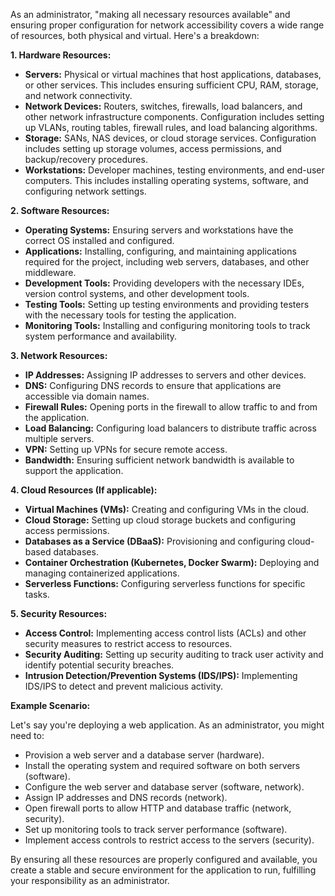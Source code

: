 As an administrator, "making all necessary resources available" and ensuring proper configuration for network accessibility covers a wide range of resources, both physical and virtual. Here's a breakdown:

**1. Hardware Resources:**

* **Servers:** Physical or virtual machines that host applications, databases, or other services.  This includes ensuring sufficient CPU, RAM, storage, and network connectivity.
* **Network Devices:** Routers, switches, firewalls, load balancers, and other network infrastructure components.  Configuration includes setting up VLANs, routing tables, firewall rules, and load balancing algorithms.
* **Storage:**  SANs, NAS devices, or cloud storage services.  Configuration includes setting up storage volumes, access permissions, and backup/recovery procedures.
* **Workstations:**  Developer machines, testing environments, and end-user computers.  This includes installing operating systems, software, and configuring network settings.

**2. Software Resources:**

* **Operating Systems:**  Ensuring servers and workstations have the correct OS installed and configured.
* **Applications:** Installing, configuring, and maintaining applications required for the project, including web servers, databases, and other middleware.
* **Development Tools:** Providing developers with the necessary IDEs, version control systems, and other development tools.
* **Testing Tools:**  Setting up testing environments and providing testers with the necessary tools for testing the application.
* **Monitoring Tools:** Installing and configuring monitoring tools to track system performance and availability.

**3. Network Resources:**

* **IP Addresses:** Assigning IP addresses to servers and other devices.
* **DNS:** Configuring DNS records to ensure that applications are accessible via domain names.
* **Firewall Rules:** Opening ports in the firewall to allow traffic to and from the application.
* **Load Balancing:** Configuring load balancers to distribute traffic across multiple servers.
* **VPN:** Setting up VPNs for secure remote access.
* **Bandwidth:** Ensuring sufficient network bandwidth is available to support the application.

**4. Cloud Resources (If applicable):**

* **Virtual Machines (VMs):**  Creating and configuring VMs in the cloud.
* **Cloud Storage:** Setting up cloud storage buckets and configuring access permissions.
* **Databases as a Service (DBaaS):** Provisioning and configuring cloud-based databases.
* **Container Orchestration (Kubernetes, Docker Swarm):**  Deploying and managing containerized applications.
* **Serverless Functions:** Configuring serverless functions for specific tasks.

**5. Security Resources:**

* **Access Control:** Implementing access control lists (ACLs) and other security measures to restrict access to resources.
* **Security Auditing:**  Setting up security auditing to track user activity and identify potential security breaches.
* **Intrusion Detection/Prevention Systems (IDS/IPS):**  Implementing IDS/IPS to detect and prevent malicious activity.

**Example Scenario:**

Let's say you're deploying a web application.  As an administrator, you might need to:

* Provision a web server and a database server (hardware).
* Install the operating system and required software on both servers (software).
* Configure the web server and database server (software, network).
* Assign IP addresses and DNS records (network).
* Open firewall ports to allow HTTP and database traffic (network, security).
* Set up monitoring tools to track server performance (software).
* Implement access controls to restrict access to the servers (security).


By ensuring all these resources are properly configured and available, you create a stable and secure environment for the application to run, fulfilling your responsibility as an administrator.
